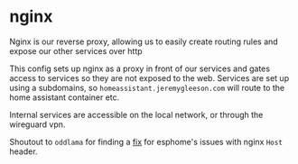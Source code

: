 # nginx
Nginx is our reverse proxy, allowing us to easily create routing rules and expose our other services over http

This config sets up nginx as a proxy in front of our services and gates access to services so they are not exposed to the web. Services are set up using a subdomains, so `homeassistant.jeremygleeson.com` will route to the home assistant container etc.

Internal services are accessible on the local network, or through the wireguard vpn.

Shoutout to `oddlama` for finding a [fix](https://github.com/esphome/issues/issues/2677#issuecomment-1474520959) for esphome's issues with nginx `Host` header.
